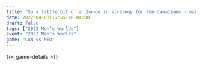 ```yaml
---
title: "So a little bit of a change in strategy for the Canadians - make the Dutch make some shots"
date: 2022-04-03T17:55:48-04:00
draft: false
tags: ["2022 Men’s Worlds"]
event: "2022 Men’s Worlds"
game: "CAN vs NED"
---
```

{{< game-details >}}
<!--more-->

